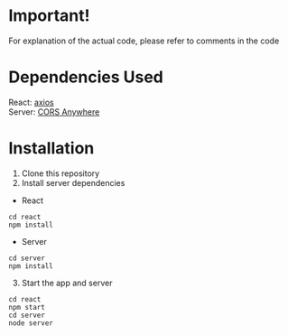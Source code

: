 # Important!
For explanation of the actual code, please refer to comments in the code

# Dependencies Used
React: [axios](https://www.npmjs.com/package/axios)  
Server: [CORS Anywhere](https://www.npmjs.com/package/cors-anywhere)  

# Installation
1. Clone this repository
2. Install server dependencies
  * React
  ```
  cd react  
  npm install
  ```
  * Server
  ```
  cd server
  npm install
  ```
3. Start the app and server
  ```
  cd react
  npm start
  cd server
  node server
  ```
